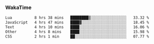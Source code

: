 ### WakaTime

<!--START_SECTION:waka-->

```txt
Lua          8 hrs 38 mins   ████████▒░░░░░░░░░░░░░░░░   33.32 %
JavaScript   4 hrs 47 mins   ████▓░░░░░░░░░░░░░░░░░░░░   18.45 %
Text         4 hrs 10 mins   ████░░░░░░░░░░░░░░░░░░░░░   16.06 %
Other        4 hrs 8 mins    ████░░░░░░░░░░░░░░░░░░░░░   15.98 %
CSS          2 hrs 1 min     ██░░░░░░░░░░░░░░░░░░░░░░░   07.77 %
```

<!--END_SECTION:waka-->

